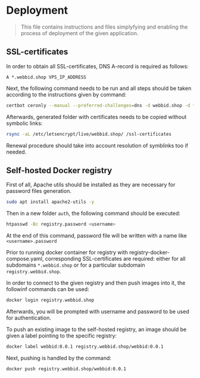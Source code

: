 # Deployment

> This file contains instructions and files simplyfying and enabling the process of
> deployment of the given application.

## SSL-certificates

In order to obtain all SSL-certificates, DNS A-record is required as follows:

`A *.webbid.shop VPS_IP_ADDRESS`

Next, the following command needs to be run and all steps should be taken
according to the instructions given by command:

```bash
certbot ceronly --manual --preferred-challenges=dns -d webbid.shop -d *.webbid.shop
```

Afterwards, generated folder with certificates needs to be copied without symbolic links:

```bash
rsync -aL /etc/letsencrypt/live/webbid.shop/ /ssl-certificates
```

Renewal procedure should take into account resolution of symblinks too if needed.

## Self-hosted Docker registry

First of all, Apache utils should be installed as they are necessary for password files generation.

```bash
sudo apt install apache2-utils -y
```

Then in a new folder `auth`, the following command should be executed:

```bash
htpasswd -Bc registry.password <username>
```

At the end of this command, password file will be written with a name like `<username>.password`

Prior to running docker container for registry with registry-docker-compose.yaml, corresponding
SSL-certificates are required: either for all subdomains `*.webbid.shop` or for a particular subdomain
`registry.webbid.shop`.

In order to connect to the given registry and then push images into it, the followinf commands can be used:

```bash
docker login registry.webbid.shop
```

Afterwards, you will be prompted with username and password to be used for authentication.

To push an existing image to the self-hosted registry, an image
should be given a label pointing to the specific registry:

```bash
docker label webbid:0.0.1 registry.webbid.shop/webbid:0.0.1
```

Next, pushing is handled by the command:

```bash
docker push registry.webbid.shop/webbid:0.0.1
```
